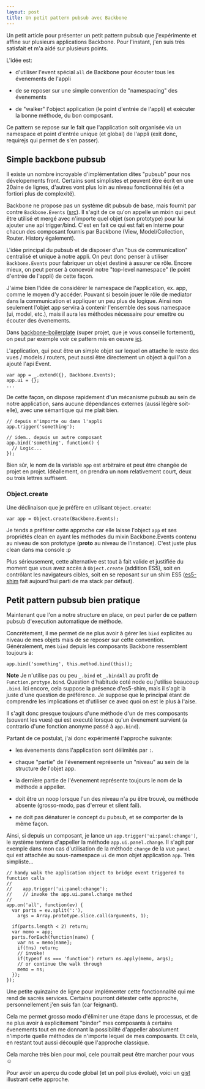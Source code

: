 ```yaml
---
layout: post
title: Un petit pattern pubsub avec Backbone
---
```





Un petit article pour présenter un petit pattern pubsub que j'expérimente et affine
sur plusieurs applications Backbone. Pour l'instant, j'en suis très satisfait et m'a
aidé sur plusieurs points.

L'idée est:

* d'utiliser l'event spécial `all` de Backbone pour écouter tous les évenements de
  l'appli

* de se reposer sur une simple convention de "namespacing" des évenements

* de "walker" l'object application (le point d'entrée de l'appli) et exécuter la
  bonne méthode, du bon composant.

Ce pattern se repose sur le fait que l'application soit organisée via un namespace et
point d'entrée unique (et global) de l'appli (exit donc, requirejs qui permet de s'en
passer).

## Simple backbone pubsub

Il existe un nombre incroyable d'implémentation dites "pubsub" pour nos dévelopements
front. Certains sont simplistes et peuvent être écrit en une 20aine de lignes,
d'autres vont plus loin au niveau fonctionnalités (et a fortiori plus de complexité).

Backbone ne propose pas un système dit pubsub de base, mais fournit par contre
`Backbone.Events`
([src](http://documentcloud.github.com/backbone/docs/backbone.html#section-15)). Il
s'agit de ce qu'on appelle un mixin qui peut être utilisé et mergé avec n'importe
quel objet (son prototype) pour lui ajouter une api trigger/bind. C'est en fait ce
qui est fait en interne pour chacun des composant fournis par Backbone (View,
Model/Collection, Router. History également).

L'idée principal du pubsub et de disposer d'un "bus de communication" centralisé et
unique à notre appli. On peut donc penser à utiliser `Backbone.Events` pour fabriquer
un objet destiné à assurer ce rôle. Encore mieux, on peut penser à concevoir notre
"top-level namespace" (le point d'entrée de l'appli) de cette façon.

J'aime bien l'idée de considérer le namespace de l'application, ex. app, comme le
moyen d'y accéder. Pouvant si besoin jouer le rôle de mediator dans la communication
et appliquer un peu plus de logique. Ainsi non seulement l'objet app servira à
contenir l'ensemble des sous namespace (ui, model, etc.), mais il aura les méthodes
nécessaire pour emettre ou écouter des évenements.

Dans [backbone-boilerplate](https://github.com/tbranyen/backbone-boilerplate) (super
projet, que je vous conseille fortement), on peut par exemple voir ce pattern mis en
oeuvre [ici](https://github.com/tbranyen/backbone-boilerplate/blob/40e49ba/app/namespace.js#L53).

L'application, qui peut être un simple objet sur lequel on attache le reste des vues
/ models / routers, peut aussi être directement un object à qui l'on a ajouté l'api Event.

    var app = _.extend({}, Backbone.Events);
    app.ui = {};
    ...

De cette façon, on dispose rapidement d'un mécanisme pubsub au sein de notre
application, sans aucune dépendances externes (aussi légère soit-elle), avec une
sémantique qui me plait bien.

    // depuis n'importe ou dans l'appli
    app.trigger('something');

    // idem.. depuis un autre composant
    app.bind('something', function() {
      // Logic...
    });


Bien sûr, le nom de la variable `app` est arbitraire et peut être changée de projet
en projet. Idéallement, on prendra un nom relativement court, deux ou trois lettres
suffisent.

### Object.create

Une déclinaison que je préfère en utilisant `Object.create`:

    var app = Object.create(Backbone.Events);

Je tends a préférer cette approche car elle laisse l'object `app` et ses propriétés
clean en ayant les méthodes du mixin Backbone.Events contenu au niveau de son
prototype (__proto__ au niveau de l'instance). C'est juste plus clean dans ma console
:p

Plus sérieusement, cette alternative est tout à fait valide et justifiée du moment
que vous avez accès à `Object.create` (addition ES5), soit en contrôlant les
navigateurs cibles, soit en se reposant sur un shim ES5
([es5-shim](https://github.com/kriskowal/es5-shim) fait aujourd'hui parti de ma stack
par défaut).

## Petit pattern pubsub bien pratique

Maintenant que l'on a notre structure en place, on peut parler de ce pattern pubsub
d'execution automatique de méthode.

Concrètement, il me permet de ne plus avoir à gérer les `bind` explicites au niveau
de mes objets mais de se reposer sur cette convention. Généralement, mes `bind`
depuis les composants Backbone ressemblent toujours à:

    app.bind('something', this.method.bind(this));

**Note** Je n'utilise pas ou peu `_.bind` et `_.bindAll` au profit de
`Function.protype.bind`. Question d'habitude coté node ou j'utilise beaucoup `.bind`.
Ici encore, cela suppose la présence d'es5-shim, mais il s'agit là juste d'une
question de préférence. Je suppose que le principal étant de comprendre les
implications et d'utiliser ce avec quoi on est le plus à l'aise.

Il s'agit donc presque toujours d'une méthode d'un de mes composants (souvent les
vues) qui est executé lorsque qu'un évenement survient (a contrario d'une fonction
anonyme passé à `app.bind`).

Partant de ce postulat, j'ai donc expérimenté l'approche suivante:

* les évenements dans l'application sont délimités par `:`.

* chaque "partie" de l'évenement représente un "niveau" au sein de la structure de
  l'objet app.

* la dernière partie de l'évenement représente toujours le nom de la méthode a appeller.

* doit être un noop lorsque l'un des niveau n'a pu être trouvé, ou méthode absente
  (grosso-modo, pas d'erreur et silent fail).

* ne doit pas dénaturer le concept du pubsub, et se comporter de la même façon.

Ainsi, si depuis un composant, je lance un `app.trigger('ui:panel:change')`, le
système tentera d'appeller la méthode `app.ui.panel.change`. Il s'agit par exemple
dans mon cas d'utilisation de la méthode `change` de la vue `panel` qui est attachée
au sous-namespace `ui` de mon objet application `app`. Très simpliste...


    // handy walk the application object to bridge event triggered to function calls
    //
    //    app.trigger('ui:panel:change');
    //    // invoke the app.ui.panel.change method
    //
    app.on('all', function(ev) {
      var parts = ev.split(':'),
        args = Array.prototype.slice.call(arguments, 1);

      if(parts.length < 2) return;
      var memo = app;
      parts.forEach(function(name) {
        var ns = memo[name];
        if(!ns) return;
        // invoke!
        if(typeof ns === 'function') return ns.apply(memo, args);
        // or continue the walk through
        memo = ns;
      });
    });

Une petite quinzaine de ligne pour implémenter cette fonctionnalité qui me rend de
sacrés services. Certains pourront détester cette approche, personnellement j'en suis
fan (car feignant).

Cela me permet grosso modo d'éliminer une étape dans le processus, et de ne plus
avoir à explicitement "binder" mes composants à certains évenements tout en me
donnant la possibilité d'appeller absolument n'importe quelle méthodes de n'importe
lequel de mes composants. Et cela, en restant tout aussi découplé que l'approche
classique.

Cela marche très bien pour moi, cele pourrait peut être marcher pour vous ☺

Pour avoir un aperçu du code global (et un poil plus évolué), voici un [gist](https://gist.github.com/2037864)
illustrant cette approche.


